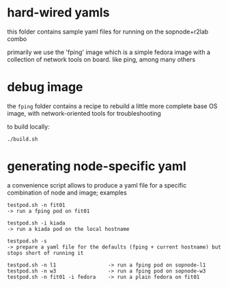 # hard-wired yamls

this folder contains sample yaml files for running on the sopnode+r2lab combo

primarily we use the 'fping' image which is a simple fedora image with a
collection of network tools on board. like ping, among many others

# debug image

the `fping` folder contains a recipe to rebuild a little more complete
base OS image, with network-oriented tools for troubleshooting

to build locally:

```
./build.sh
```

# generating node-specific yaml

a convenience script allows to produce a yaml file for a specific combination of
node and image; examples

```
testpod.sh -n fit01
-> run a fping pod on fit01

testpod.sh -i kiada
-> run a kiada pod on the local hostname

testpod.sh -s
-> prepare a yaml file for the defaults (fping + current hostname) but stops short of running it

testpod.sh -n l1                 -> run a fping pod on sopnode-l1
testpod.sh -n w3                 -> run a fping pod on sopnode-w3
testpod.sh -n fit01 -i fedora    -> run a plain fedora on fit01
```
